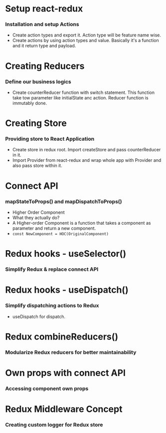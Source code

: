 # Setup react-redux
### Installation and setup Actions

- Create action types and export it. Action type will be feature name wise.
- Create actions by using action types and value. Basically it's a function and it return type and payload.

# Creating Reducers
### Define our business logics
- Create counterReducer function with switch statement. This function take tow parameter like initialState anc action. Reducer function is immutably done.

# Creating Store
### Providing store to React Application
- Create store in redux root. Import createStore and pass counterReducer in it.
- Import Provider from react-redux and wrap whole app with Provider and also pass store within it.

# Connect API
### mapStateToProps() and mapDispatchToProps()
- Higher Order Component
- What they actually do?
- A Higher-order Component is a function that takes a component as parameter and return a new component.
- ```const NewComponent = HOC(OriginalComponent)```

# Redux hooks - useSelector()
### Simplify Redux & replace connect API

# Redux hooks - useDispatch()
### Simplify dispatching actions to Redux
- useDispatch for dispatch.

# Redux combineReducers()
### Modularize Redux reducers for better maintainability

# Own props with connect API
### Accessing component own props

# Redux Middleware Concept
### Creating custom logger for Redux store